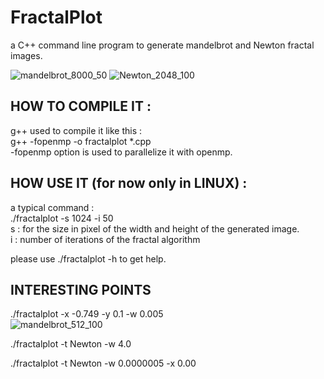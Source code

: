 # FractalPlot
a C++ command line program to generate mandelbrot and Newton fractal images.

  ![mandelbrot_8000_50](https://user-images.githubusercontent.com/84465552/218670477-5d80f7e5-6488-4e05-95cb-c8f3096cac2a.jpeg)
![Newton_2048_100](https://user-images.githubusercontent.com/84465552/222930055-4e970119-82e1-4930-aa36-7543219b01a5.jpg)

## HOW TO COMPILE IT :
g++ used to compile it like this :   </br>
g++ -fopenmp -o fractalplot *.cpp  </br>
-fopenmp option is used to parallelize it with openmp.

## HOW USE IT (for now only in LINUX) :
a typical command : </br>
./fractalplot -s 1024 -i 50 </br>
s : for the size in pixel of the width and height of the generated image. </br>
i : number of iterations of the fractal algorithm

please use ./fractalplot -h to get help.


## INTERESTING POINTS
./fractalplot -x -0.749 -y 0.1 -w 0.005 </br>
![mandelbrot_512_100](https://user-images.githubusercontent.com/84465552/218671610-0fd697e4-6fac-4dcf-ac8b-2e358a9e9307.jpg)

./fractalplot -t Newton -w 4.0

./fractalplot -t Newton -w 0.0000005 -x 0.00
